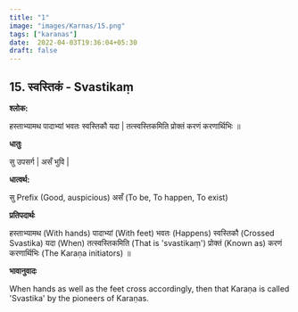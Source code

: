 ```yaml
---
title: "1"
image: "images/Karnas/15.png"
tags: ["karanas"]
date:  2022-04-03T19:36:04+05:30
draft: false
---
```


## 15. स्वस्तिकं - Svastikaṃ


**श्लोक:**


हस्ताभ्यामथ पादाभ्यां भवतः स्वस्तिकौ यदा | तत्स्वस्तिकमिति प्रोक्तं करणं करणार्थिभिः ॥


**धातुः**



सु उपसर्ग | असँ भुवि |

**धात्वर्थ:**


सु Prefix (Good, auspicious)  असँ (To be, To happen, To exist)


**प्रतिपदार्थः**


हस्ताभ्यामथ (With hands) पादाभ्यां (With feet) भवतः (Happens) स्वस्तिकौ (Crossed Svastika) यदा (When) तत्स्वस्तिकमिति (That is 'svastikaṃ') प्रोक्तं (Known as) करणं करणार्थिभिः (The Karaṇa initiators) ॥


**भावानुवादः**


When hands as well as the feet cross accordingly, then that Karaṇa is called 'Svastika' by the pioneers of Karaṇas. 

